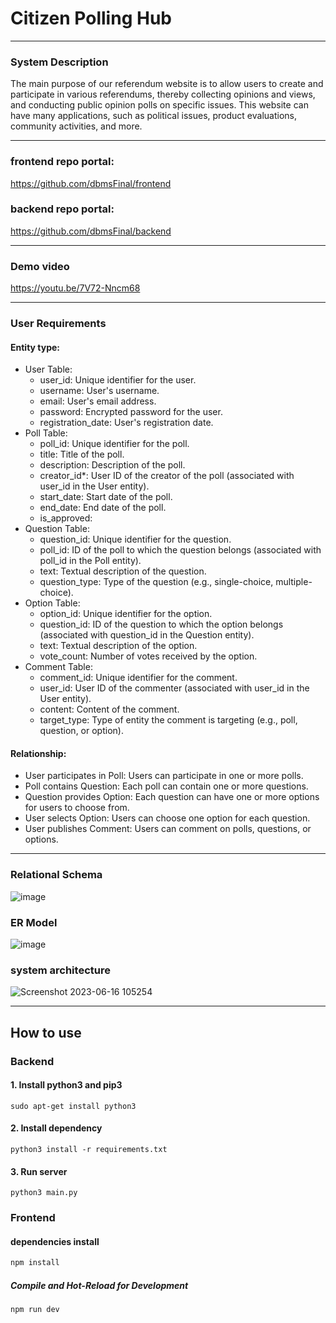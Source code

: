 # Citizen Polling Hub

***
### System Description
The main purpose of our referendum website is to allow users to create and participate in various referendums, thereby collecting opinions and views, and conducting public opinion polls on specific issues. This website can have many applications, such as political issues, product evaluations, community activities, and more.

***

### frontend repo portal: 
https://github.com/dbmsFinal/frontend
### backend repo portal:
https://github.com/dbmsFinal/backend

***
### Demo video
https://youtu.be/7V72-Nncm68

***
### User Requirements
#### Entity type:
- User Table:
  - user_id: Unique identifier for the user.
  - username: User's username.
  - email: User's email address.
  - password: Encrypted password for the user.
  - registration_date: User's registration date.
- Poll Table:
  - poll_id: Unique identifier for the poll.
  - title: Title of the poll.
  - description: Description of the poll.
  - creator_id*: User ID of the creator of the poll (associated with user_id in the User entity).
  - start_date: Start date of the poll.
  - end_date: End date of the poll.
  - is_approved:
- Question Table:
  - question_id: Unique identifier for the question.
  - poll_id: ID of the poll to which the question belongs (associated with poll_id in the Poll entity).
  - text: Textual description of the question.
  - question_type: Type of the question (e.g., single-choice, multiple-choice).
- Option Table:
  - option_id: Unique identifier for the option.
  - question_id: ID of the question to which the option belongs (associated with question_id in the Question entity).
  - text: Textual description of the option.
  - vote_count: Number of votes received by the option.
- Comment Table:
  - comment_id: Unique identifier for the comment.
  - user_id: User ID of the commenter (associated with user_id in the User entity).
  - content: Content of the comment.
  - target_type: Type of entity the comment is targeting (e.g., poll, question, or option).


#### Relationship:
- User participates in Poll: Users can participate in one or more polls.
- Poll contains Question: Each poll can contain one or more questions.
- Question provides Option: Each question can have one or more options for users to choose from.
- User selects Option: Users can choose one option for each question.
- User publishes Comment: Users can comment on polls, questions, or options.

***

### Relational Schema
![image](https://github.com/yvonne90190/Citizen-Polling-Hub/assets/74034659/a8a1eed2-7e77-4ab4-9279-cd4bcc2e33ff)

### ER Model
![image](https://github.com/yvonne90190/Citizen-Polling-Hub/assets/74034659/1a553cd4-73b4-478e-b985-f4166da95db2)


### system architecture
![Screenshot 2023-06-16 105254](https://github.com/dbmsFinal/documents/assets/64206644/5deec497-8428-4712-9ccd-07db158f6bc3)

***

## How to use

### Backend

#### 1. Install python3 and pip3
```
sudo apt-get install python3

```
#### 2. Install dependency
```
python3 install -r requirements.txt
```
#### 3. Run server
```
python3 main.py
```
### Frontend

#### dependencies install

```sh
npm install
```

##### Compile and Hot-Reload for Development

```sh
npm run dev
```
